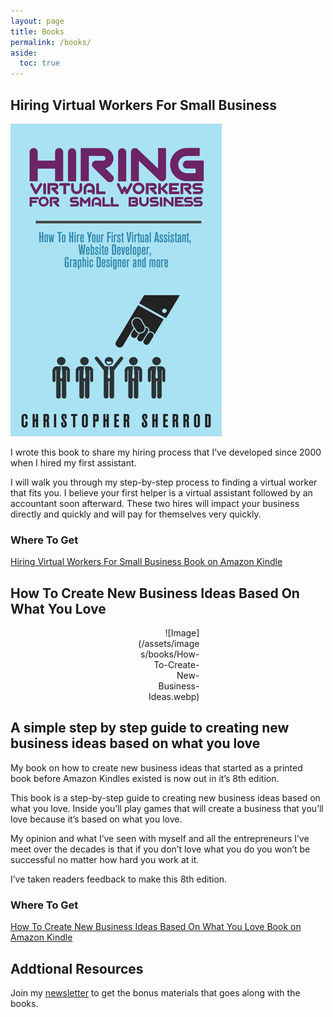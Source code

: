 ```yaml
---
layout: page
title: Books
permalink: /books/
aside:
  toc: true
---
```

## Hiring Virtual Workers For Small Business
![Image](/assets/images/books/Hiring-Virtual-Workers.webp)
</div>
I wrote this book to share my hiring process that I’ve developed since 2000 when I hired my first assistant. 

I will walk you through my step-by-step process to finding a virtual worker that fits you. I believe your first helper is a virtual assistant followed by an accountant soon afterward. These two hires will impact your business directly and quickly and will pay for themselves very quickly.

### Where To Get

[Hiring Virtual Workers For Small Business Book on Amazon Kindle](https://amzn.to/2FvAxx9)

## How To Create New Business Ideas Based On What You Love
<div style="width:20%; margin:0 auto;" align="right" markdown="1">
![Image](/assets/images/books/How-To-Create-New-Business-Ideas.webp)
</div>

## A simple step by step guide to creating new business ideas based on what you love

My book on how to create new business ideas that started as a printed book before Amazon Kindles existed is now out in it’s 8th edition.

This book is a step-by-step guide to creating new business ideas based on what you love. Inside you’ll play games that will create a business that you’ll love because it’s based on what you love.

My opinion and what I’ve seen with myself and all the entrepreneurs I’ve meet over the decades is that if you don’t love what you do you won’t be successful no matter how hard you work at it.

I’ve taken readers feedback to make this 8th edition.

### Where To Get

[How To Create New Business Ideas Based On What You Love Book on Amazon Kindle](https://amzn.to/3oZlRrW)

## Addtional Resources
Join my [newsletter](https://christophersherrod.com/newsletter/) to get the bonus materials that goes along with the books.
